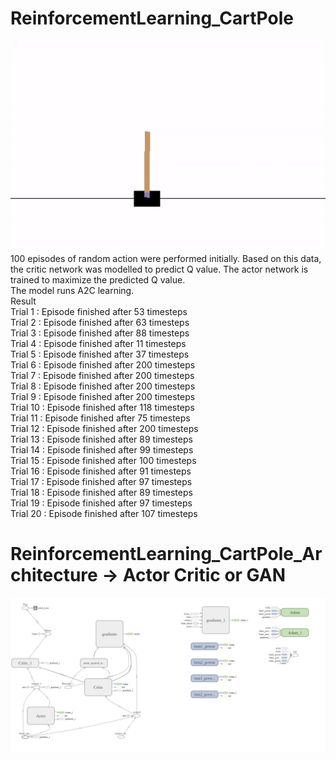 # ReinforcementLearning_CartPole

![ReinforcementLearning_Sanjay Krishnan Venugopal](https://github.com/iamsanjaykrishnan/ReinforcementLearning_CartPole/blob/master/SanjayReinforcementLearning.gif)
100 episodes of random action were performed initially. Based on this data, the critic network was modelled to predict Q value. The actor network is trained to maximize the predicted Q value.<br />
The model runs A2C learning. <br />
Result <br />
Trial 1 : Episode finished after 53 timesteps<br />
Trial 2 : Episode finished after 63 timesteps<br />
Trial 3 : Episode finished after 88 timesteps<br />
Trial 4 : Episode finished after 11 timesteps<br />
Trial 5 : Episode finished after 37 timesteps<br />
Trial 6 : Episode finished after 200 timesteps<br />
Trial 7 : Episode finished after 200 timesteps<br />
Trial 8 : Episode finished after 200 timesteps<br />
Trial 9 : Episode finished after 200 timesteps<br />
Trial 10 : Episode finished after 118 timesteps<br />
Trial 11 : Episode finished after 75 timesteps<br />
Trial 12 : Episode finished after 200 timesteps<br />
Trial 13 : Episode finished after 89 timesteps<br />
Trial 14 : Episode finished after 99 timesteps<br />
Trial 15 : Episode finished after 100 timesteps<br />
Trial 16 : Episode finished after 91 timesteps<br />
Trial 17 : Episode finished after 97 timesteps<br />
Trial 18 : Episode finished after 89 timesteps<br />
Trial 19 : Episode finished after 97 timesteps<br />
Trial 20 : Episode finished after 107 timesteps<br />

# ReinforcementLearning_CartPole_Architecture -> Actor Critic or GAN
![ReinforcementLearning_A2C](https://github.com/iamsanjaykrishnan/ReinforcementLearning_CartPole/blob/master/NetworkArchitecture.png)
